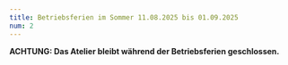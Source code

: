```yaml
---
title: Betriebsferien im Sommer 11.08.2025 bis 01.09.2025
num: 2
---
```


__ACHTUNG: Das Atelier bleibt während der Betriebsferien geschlossen.__
